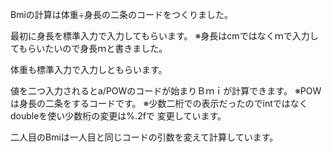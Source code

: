 Bmiの計算は体重÷身長の二条のコードをつくりました。

最初に身長を標準入力で入力してもらいます。
※身長はcmではなくｍで入力してもらいたいので身長ｍと書きました。

体重も標準入力で入力しともらいます。

値を二つ入力されるとa/POWのコードが始まりＢｍｉが計算できます。
※POWは身長の二条をするコードです。
※少数二桁での表示だったのでintではなくdoubleを使い少数桁の変更は%.2fで
変更しています。

二人目のBmiは一人目と同じコードの引数を変えて計算しています。

